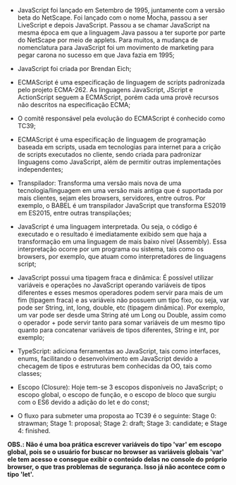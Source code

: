 - JavaScript foi lançado em Setembro de 1995, juntamente com a versão beta do NetScape. Foi lançado com o nome Mocha, passou a ser LiveScript e depois JavaScript. Passou a se chamar JavaScript na mesma época em que a linguagem Java passou a ter 
suporte por parte do NetScape por meio de applets. Para muitos, a mudança de nomenclatura para JavaScript foi um movimento de marketing para pegar carona no sucesso em que Java fazia em 1995;

- JavaScript foi criada por Brendan Eich;

- ECMAScript é uma especificação de linguagem de scripts padronizada pelo projeto ECMA-262. As linguagens JavaScript, JScript e ActionScript seguem a ECMAScript, porém cada uma provê recursos não descritos na especificação ECMA;

- O comitê responsável pela evolução do ECMAScript é conhecido como TC39;

- ECMAScript é uma especificação de linguagem de programação baseada em scripts, usada em tecnologias para internet para a crição de scripts executados no cliente, sendo criada para padronizar linguagens como JavaScript, além de permitir outras implementações independentes;

- Transpilador: Transforma uma versão mais nova de uma tecnologia/linguagem em uma versão mais antiga que é suportada por mais clientes, sejam eles browsers, servidores, entre outros. Por exemplo, o BABEL é um transpilador JavaScript que transforma ES2019 em ES2015, entre outras transpilações;

- JavaScript é uma linguagem interpretada. Ou seja, o código é executado e o resultado é imediatamente exibido sem que haja a transformação em uma linguagem de mais baixo nível (Assembly). Essa interpretação ocorre por um programa ou sistema, tais como os browsers, por exemplo, que atuam como interpretadores de linguagens script;

- JavaScript possui uma tipagem fraca e dinâmica: É possível utilizar variáveis e operações no JavaScript operando variáveis de tipos diferentes e esses mesmos operadores podem servir para mais de um fim (tipagem fraca) e as variáveis não possuem um tipo fixo, ou seja, var pode ser String, int, long, double, etc (tipagem dinâmica). Por exemplo, um var pode ser desde uma String até um Long ou Double, assim como o operador + pode servir tanto para somar variáveis de um mesmo tipo quanto para concatenar variáveis de tipos diferentes, String e int, por exemplo;

- TypeScript: adiciona ferramentas ao JavaScript, tais como interfaces, enums, facilitando o desenvolvimento em JavaScript devido a checagem de tipos e estruturas bem conhecidas da OO, tais como classes;

- Escopo (Closure): Hoje tem-se 3 escopos disponíveis no JavaScript; o escopo global, o escopo de função, e o escopo de bloco que surgiu com o ES6 devido a adição do let e do const;

- O fluxo para submeter uma proposta ao TC39 é o seguinte:
Stage 0: strawman; 
Stage 1: proposal; 
Stage 2: draft; 
Stage 3: candidate; e 
Stage 4: finished.

**OBS.: Não é uma boa prática escrever variáveis do tipo 'var' em escopo global, pois se o usuário for buscar no browser as variáveis globais 'var' ele tem acesso e consegue exibir o conteúdo delas no console do próprio browser, o que tras problemas de segurança. Isso já não acontece com o tipo 'let'.**